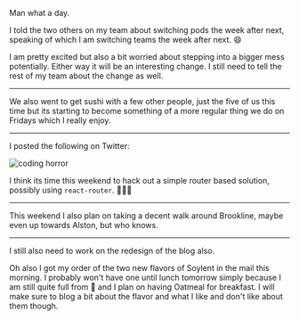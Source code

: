Man what a day.

I told the two others on my team about switching pods the week after next, speaking of which I am switching teams
the week after next. 😄

I am pretty excited but also a bit worried about stepping into a bigger mess potentially. Either way it will be an interesting
change. I still need to tell the rest of my team about the change as well.

----

We also went to get sushi with a few other people, just the five of us this time but its starting to become something of a more
regular thing we do on Fridays which I really enjoy.


----

I posted the following on Twitter:

<img src="https://pbs.twimg.com/media/C2phSLpXAAAMkCB.jpg:large" alt="coding horror" style="max-width: 100%; height: auto;" />

I think its time this weekend to hack out a simple router based solution, possibly using `react-router`. 🤷🏼‍♂️


----


This weekend I also plan on taking a decent walk around Brookline, maybe even up towards Alston, but who knows.


----

I still also need to work on the redesign of the blog also.

Oh also I got my order of the two new flavors of Soylent in the mail this morning. I probably won't have one until lunch tomorrow simply
because I am still quite full from 🍣 and I plan on having Oatmeal for breakfast. I will make sure to blog a bit about the flavor and
what I like and don't like about them though.
